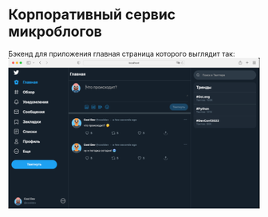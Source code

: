 # Корпоративный сервис микроблогов
Бэкенд для приложения главная страница которого выглядит так:
![start_page](/readme_images/front.png)
